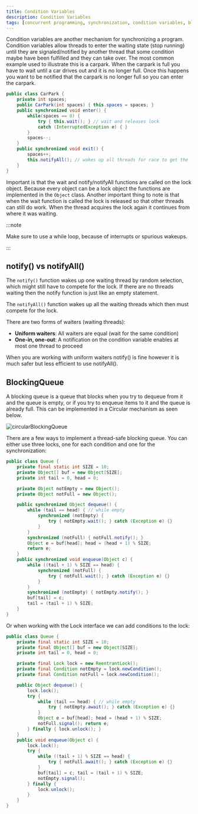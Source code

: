```yaml
---
title: Condition Variables
description: Condition Variables
tags: [concurrent programming, synchronization, condition variables, blocking queues]
---
```


Condition variables are another mechanism for synchronizing a program. Condition variables allow threads to enter the waiting state (stop running) until they are signaled/notified by another thread that some condition maybe have been fulfilled and they can take over. The most common example used to illustrate this is a carpark. When the carpark is full you have to wait until a car drives out and it is no longer full. Once this happens you want to be notified that the carpark is no longer full so you can enter the carpark.

```java
public class CarPark {
    private int spaces;
    public CarPark(int spaces) { this.spaces = spaces; }
    public synchronized void enter() {
        while(spaces == 0) {
            try { this.wait(); } // wait and releases lock
            catch (InterruptedException e) { }
        }
        spaces--;
    }
    public synchronized void exit() {
        spaces++;
        this.notifyAll(); // wakes up all threads for race to get the lock 
    }
}
```

Important is that the wait and notify/notifyAll functions are called on the lock object. Because every object can be a lock object the functions are implemented in the `Object` class. Another important thing to note is that when the wait function is called the lock is released so that other threads can still do work. When the thread acquires the lock again it continues from where it was waiting.

:::note

Make sure to use a while loop, because of interrupts or spurious wakeups.

:::

## notify() vs notifyAll()

The `notify()` function wakes up one waiting thread by random selection, which might still have to compete for the lock. If there are no threads waiting then the notify function is just like an empty statement.

The `notifyAll()` function wakes up all the waiting threads which then must compete for the lock.

There are two forms of waiters (waiting threads):

- **Uniform waiters**: All waiters are equal (wait for the same condition)
- **One-in, one-out**: A notification on the condition variable enables at most one thread to proceed

When you are working with uniform waiters notify() is fine however it is much safer but less efficient to use notifyAll().

## BlockingQueue

A blocking queue is a queue that blocks when you try to dequeue from it and the queue is empty, or if you try to enqueue items to it and the queue is already full. This can be implemented in a Circular mechanism as seen below.

![circularBlockingQueue](/img/programming/circularBlockingQueue.png)

There are a few ways to implement a thread-safe blocking queue. You can either use three locks, one for each condition and one for the synchronization:

```java
public class Queue {
    private final static int SIZE = 10;
    private Object[] buf = new Object[SIZE];
    private int tail = 0, head = 0;

    private Object notEmpty = new Object();
    private Object notFull = new Object();

    public synchronized Object dequeue() {
        while (tail == head) { // while empty
            synchronized (notEmpty) {
                try { notEmpty.wait(); } catch (Exception e) {}
            }
        }
        synchronized (notFull) { notFull.notify(); }
        Object e = buf[head]; head = (head + 1) % SIZE;
        return e;
    }
    public synchronized void enqueue(Object c) {
        while ((tail + 1) % SIZE == head) {
            synchronized (notFull) {
                try { notFull.wait(); } catch (Exception e) {}
            }
        }
        synchronized (notEmpty) { notEmpty.notify(); }
        buf[tail] = c;
        tail = (tail + 1) % SIZE;
    }
}
```

Or when working with the Lock interface we can add conditions to the lock:

```java
public class Queue {
    private final static int SIZE = 10;
    private final Object[] buf = new Object[SIZE];
    private int tail = 0, head = 0;

    private final Lock lock = new ReentrantLock();
    private final Condition notEmpty = lock.newCondition();
    private final Condition notFull = lock.newCondition();

    public Object dequeue() {
        lock.lock();
        try {
            while (tail == head) { // while empty
                try { notEmpty.await(); } catch (Exception e) {}
            }
            Object e = buf[head]; head = (head + 1) % SIZE;
            notFull.signal(); return e;
        } finally { lock.unlock(); }
    }
    public void enqueue(Object c) {
        lock.lock();
        try {
            while ((tail + 1) % SIZE == head) {
                try { notFull.await(); } catch (Exception e) {}
            }
            buf[tail] = c; tail = (tail + 1) % SIZE;
            notEmpty.signal();
        } finally {
            lock.unlock();
        }
    }
}
```
